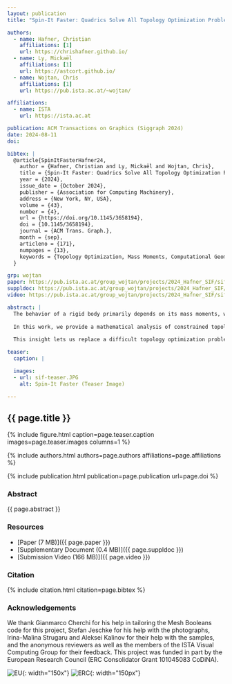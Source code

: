 ```yaml
---
layout: publication
title: "Spin-It Faster: Quadrics Solve All Topology Optimization Problems That Depend Only On Mass Moments"

authors:
  - name: Hafner, Christian
    affiliations: [1]
    url: https://chrishafner.github.io/
  - name: Ly, Mickaël
    affiliations: [1]
    url: https://astcort.github.io/
  - name: Wojtan, Chris
    affiliations: [1]
    url: https://pub.ista.ac.at/~wojtan/

affiliations:
  - name: ISTA
    url: https://ista.ac.at

publication: ACM Transactions on Graphics (Siggraph 2024)
date: 2024-08-11
doi:

bibtex: |
  @article{SpinItFasterHafner24,
    author = {Hafner, Christian and Ly, Mickaël and Wojtan, Chris},
    title = {Spin-It Faster: Quadrics Solve All Topology Optimization Problems That Depend Only On Mass Moments},
    year = {2024},
    issue_date = {October 2024},
    publisher = {Association for Computing Machinery},
    address = {New York, NY, USA},
    volume = {43},
    number = {4},
    url = {https://doi.org/10.1145/3658194},
    doi = {10.1145/3658194},
    journal = {ACM Trans. Graph.},
    month = {sep},
    articleno = {171},
    numpages = {13},
    keywords = {Topology Optimization, Mass Moments, Computational Geometry}
  }

grp: wojtan
paper: https://pub.ista.ac.at/group_wojtan/projects/2024_Hafner_SIF/sif-final.pdf
suppldoc: https://pub.ista.ac.at/group_wojtan/projects/2024_Hafner_SIF/sif-supp-final.pdf
video: https://pub.ista.ac.at/group_wojtan/projects/2024_Hafner_SIF/sif-video-final.mp4

abstract: |
  The behavior of a rigid body primarily depends on its mass moments, which consist of the mass, center of mass, and moments of inertia. It is possible to manipulate these quantities without altering the geometric appearance of an object by introducing cavities in its interior. Algorithms that find cavities of suitable shapes and sizes have enabled the computational design of spinning tops, yo-yos, wheels, buoys, and statically balanced objects. Previous work is based, for example, on topology optimization on voxel grids, which introduces a large number of optimization variables and box constraints, or offset surface computation, which cannot guarantee that solutions to a feasible problem will always be found.
  
  In this work, we provide a mathematical analysis of constrained topology optimization problems that depend only on mass moments. This class of problems covers, among others, all applications mentioned above. Our main result is to show that no matter the outer shape of the rigid body to be optimized or the optimization objective and constraints considered, the optimal solution always features a quadric-shaped interface between material and cavities. This proves that optimal interfaces are always ellipsoids, hyperboloids, paraboloids, or one of a few degenerate cases, such as planes.
  
  This insight lets us replace a difficult topology optimization problem with a provably equivalent non-linear equation system in a small number (<10) of variables, which represent the coefficients of the quadric. This system can be solved in a few seconds for most examples, provides insights into the geometric structure of many specific applications, and lets us describe their solution properties. Finally, our method integrates seamlessly into modern fabrication workflows because our solutions are analytical surfaces that are native to the CAD domain.

teaser:
  caption: |

  images:
  - url: sif-teaser.JPG
    alt: Spin-It Faster (Teaser Image)

---
```


## {{ page.title }}

{% include figure.html caption=page.teaser.caption images=page.teaser.images columns=1 %}

{% include authors.html authors=page.authors affiliations=page.affiliations %}

{% include publication.html publication=page.publication url=page.doi %}

### Abstract

{{ page.abstract }}

### Resources

* [Paper (7 MB)]({{ page.paper }})
* [Supplementary Document (0.4 MB)]({{ page.suppldoc }})
* [Submission Video (166 MB)]({{ page.video }})

### Citation

{% include citation.html citation=page.bibtex %}

### Acknowledgements
We thank Gianmarco Cherchi for his help in tailoring the Mesh Booleans code for this project, Stefan Jeschke for his help with the photographs, Irina-Malina Strugaru and Aleksei Kalinov for their help with the samples, and the anonymous reviewers as well as the members of the ISTA Visual Computing Group for their feedback. This project was funded in part by the European Research Council (ERC Consolidator Grant 101045083 CoDiNA).

![EU](flag_yellow_low.jpg){: width="150x"}
![ERC](LOGO-ERC.jpg){: width="150px"}
